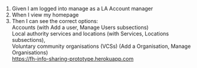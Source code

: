 1. Given I am logged into manage as a LA Account manager
2. When I view my homepage
3. Then I can see the correct options:<br/>
   Accounts (with Add a user, Manage Users subsections)<br/>
   Local authority services and locations (with Services, Locations subsections),<br/>
   Voluntary community organisations (VCSs) (Add a Organisation, Manage Organisations)<br/>
   https://fh-info-sharing-prototype.herokuapp.com